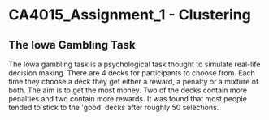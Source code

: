# CA4015_Assignment_1 - Clustering

## The Iowa Gambling Task

The Iowa gambling task is a psychological task thought to simulate real-life decision making. There are 4 decks for participants to choose from. Each time they choose a deck they get either a reward, a penalty or a mixture of both. The aim is to get the most money. Two of the decks contain more penalties and two contain more rewards. It was found that most people tended to stick to the 'good' decks after roughly 50 selections.

